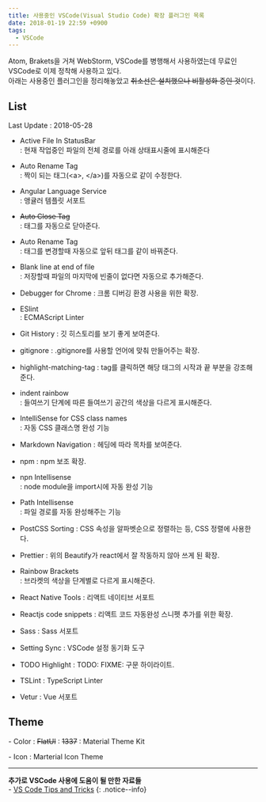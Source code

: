 ```yaml
---
title: 사용중인 VSCode(Visual Studio Code) 확장 플러그인 목록
date: 2018-01-19 22:59 +0900
tags:
  - VSCode
---
```


Atom, Brakets을 거쳐 WebStorm, VSCode를 병행해서 사용하였는데 무료인 VSCode로 이제 정착해 사용하고 있다.  
아래는 사용중인 플러그인을 정리해놓았고 ~~취소선은 설치했으나 비활성화 중인 것~~이다.



## List

Last Update : 2018-05-28

- Active File In StatusBar  
: 현재 작업중인 파일의 전체 경로를 아래 상태표시줄에 표시해준다

- Auto Rename Tag  
: 짝이 되는 태그(\<a>, \</a>)를 자동으로 같이 수정한다.

- Angular Language Service  
: 앵귤러 템플릿 서포트

- ~~Auto Close Tag~~  
: 태그를 자동으로 닫아준다.

- Auto Rename Tag  
: 태그를 변경할때 자동으로 앞뒤 태그를 같이 바꿔준다.

- Blank line at end of file  
: 저장할때 파일의 마지막에 빈줄이 없다면 자동으로 추가해준다.

- Debugger for Chrome
: 크롬 디버깅 환경 사용을 위한 확장.

- ESlint  
: ECMAScript Linter

- Git History
: 깃 히스토리를 보기 좋게 보여준다.

- gitignore
: .gitignore를 사용할 언어에 맞춰 만들어주는 확장.

- highlight-matching-tag
: tag를 클릭하면 해당 태그의 시작과 끝 부분을 강조해준다.

- indent rainbow  
: 들여쓰기 단계에 따른 들여쓰기 공간의 색상을 다르게 표시해준다.

- IntelliSense for CSS class names  
: 자동 CSS 클래스명 완성 기능

- Markdown Navigation
: 헤딩에 따라 목차를 보여준다.

- npm
: npm 보조 확장.

- npn Intellisense  
: node module을 import시에 자동 완성 기능

- Path Intellisense  
: 파일 경로를 자동 완성해주는 기능

- PostCSS Sorting
: CSS 속성을 알파벳순으로 정렬하는 등, CSS 정렬에 사용한다.

- Prettier
: 위의 Beautify가 react에서 잘 작동하지 않아 쓰게 된 확장.

- Rainbow Brackets  
: 브라켓의 색상을 단계별로 다르게 표시해준다.

- React Native Tools
: 리액트 네이티브 서포트

- Reactjs code snippets
: 리액트 코드 자동완성 스니펫 추가를 위한 확장.

- Sass
: Sass 서포트

- Setting Sync
: VSCode 설정 동기화 도구

- TODO Highlight
: TODO: FIXME: 구문 하이라이트.

- TSLint
: TypeScript Linter

- Vetur
: Vue 서포트


## Theme

\- Color
: ~~FlatUI~~
: ~~1337~~
: Material Theme Kit

\- Icon
: Marterial Icon Theme

---

**추가로 VSCode 사용에 도움이 될 만한 자료들**  
\- [VS Code Tips and Tricks](https://github.com/Microsoft/vscode-tips-and-tricks?wt.mc_id=DX_881390#extension-recommendations)
{: .notice--info}
